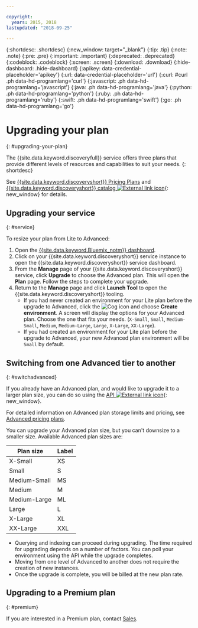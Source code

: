 ```yaml
---

copyright:
  years: 2015, 2018
lastupdated: "2018-09-25"

---
```


{:shortdesc: .shortdesc}
{:new_window: target="_blank"}
{:tip: .tip}
{:note: .note}
{:pre: .pre}
{:important: .important}
{:deprecated: .deprecated}
{:codeblock: .codeblock}
{:screen: .screen}
{:download: .download}
{:hide-dashboard: .hide-dashboard}
{:apikey: data-credential-placeholder='apikey'} 
{:url: data-credential-placeholder='url'}
{:curl: #curl .ph data-hd-programlang='curl'}
{:javascript: .ph data-hd-programlang='javascript'}
{:java: .ph data-hd-programlang='java'}
{:python: .ph data-hd-programlang='python'}
{:ruby: .ph data-hd-programlang='ruby'}
{:swift: .ph data-hd-programlang='swift'}
{:go: .ph data-hd-programlang='go'}

# Upgrading your plan
{: #upgrading-your-plan}

The {{site.data.keyword.discoveryfull}} service offers three plans that provide different levels of resources and capabilities to suit your needs.
{: shortdesc}

See [{{site.data.keyword.discoveryshort}} Pricing Plans](/docs/services/discovery/pricing-details.html) and [{{site.data.keyword.discoveryshort}} catalog ![External link icon](../../icons/launch-glyph.svg "External link icon")](https://cloud.ibm.com/catalog/services/discovery){: new_window} for details.

## Upgrading your service
{: #service}

To resize your plan from Lite to Advanced:

1. Open the [{{site.data.keyword.Bluemix_notm}} dashboard](https://{DomainName}/dashboard). 
1. Click on your {{site.data.keyword.discoveryshort}} service instance to open the {{site.data.keyword.discoveryshort}} service dashboard.
1. From the **Manage** page of your {{site.data.keyword.discoveryshort}} service, click **Upgrade** to choose the Advanced plan. This will open the **Plan** page. Follow the steps to complete your upgrade. 
1. Return to the **Manage** page and click **Launch Tool** to open the {{site.data.keyword.discoveryshort}} tooling.
   - If you had never created an environment for your Lite plan before the upgrade to Advanced, click the ![Cog](images/icon_settings.png) icon and choose **Create environment**. A screen will display the options for your Advanced plan. Choose the one that fits your needs.  (`X-Small`, `Small`, `Medium-Small`, `Medium`, `Medium-Large`, `Large`, `X-Large`, `XX-Large`).
   - If you had created an environment for your Lite plan before the upgrade to Advanced, your new Advanced plan environment will be `Small` by default. 

## Switching from one Advanced tier to another
{: #switchadvanced} 

If you already have an Advanced plan, and would like to upgrade it to a larger plan size, you can do so using the [API ![External link icon](../../icons/launch-glyph.svg "External link icon")](https://{DomainName}/apidocs/discovery#update-an-environment){: new_window}. 

For detailed information on Advanced plan storage limits and pricing, see [Advanced pricing plans](/docs/services/discovery/pricing-details.html#advanced).

You can upgrade your Advanced plan size, but you can't downsize to a smaller size. Available Advanced plan sizes are: 

Plan size | Label  
--------- | ------ 
X-Small | XS 
Small | S 
Medium-Small | MS 
Medium | M 
Medium-Large | ML 
Large | L
X-Large | XL 
XX-Large | XXL 

- Querying and indexing can proceed during upgrading. The time required for upgrading depends on a number of factors. You can poll your environment using the API while the upgrade completes.
- Moving from one level of Advanced to another does not require the creation of new instances. 
- Once the upgrade is complete, you will be billed at the new plan rate.

## Upgrading to a Premium plan
{: #premium}

If you are interested in a Premium plan, contact [Sales](https://ibm.biz/contact-wdc-premium).  
